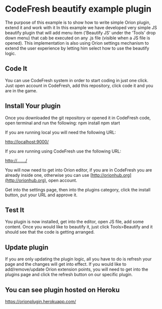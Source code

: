 # CodeFresh beautify example plugin

The purpose of this example is to show how to write simple Orion plugin, extend it and work with it
In this example we have developed very simple JS beautify plugin that will add menu item ('Beautify JS' under the 'Tools' drop down menu) that cab be executed on any .js file (visible when a JS file is opened).
This implementation is also using Orion settings mechanism to extend the user experience by letting him select how to use the beautify logic.

## Code It

You can use CodeFresh system in order to start coding in just one click.
Just open account in CodeFresh, add this repository, click code it and you are in the game.

## Install Your plugin
Once you downloaded the git repository or opened it in CodeFresh code, open terminal and run the following:
npm install
npm start

If you are running local you will need the following URL:

[http://localhost:9000/](http://localhost:9000/)

If you are running using CodeFresh use the following URL:

[http://......./](http://......./)

You will now need to get into Orion editor, if you are in CodeFresh you are already inside one, otherwise you can use
[http://orionhub.org](http://orionhub.org), open account.

Get into the settings page, then into the plugins category, click the install button, put your URL and approve it.

## Test It

You plugin is now installed, get into the editor, open JS file, add some content.
Once you would like to beautify it, just click Tools>Beautify and it should see that the code is getting arranged.

## Update plugin

If you are only updating the plugin logic, all you have to do is refresh your page and the changes will get into effect.
If you would like to add/remove/update Orion extension points, you will need to get into the plugins page and click the refresh button on our specific plugin.

## You can see plugin hosted on Heroku 
https://orionplugin.herokuapp.com/
